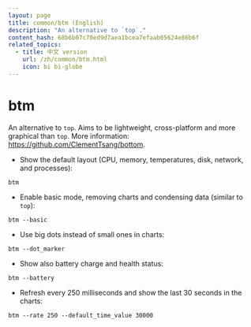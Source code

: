 ```yaml
---
layout: page
title: common/btm (English)
description: "An alternative to `top`."
content_hash: 68b6b07c70ed9d7aea1bcea7efaab05624e86b6f
related_topics:
  - title: 中文 version
    url: /zh/common/btm.html
    icon: bi bi-globe
---
```

# btm

An alternative to `top`.
Aims to be lightweight, cross-platform and more graphical than `top`.
More information: <https://github.com/ClementTsang/bottom>.

- Show the default layout (CPU, memory, temperatures, disk, network, and processes):

`btm`

- Enable basic mode, removing charts and condensing data (similar to `top`):

`btm --basic`

- Use big dots instead of small ones in charts:

`btm --dot_marker`

- Show also battery charge and health status:

`btm --battery`

- Refresh every 250 milliseconds and show the last 30 seconds in the charts:

`btm --rate 250 --default_time_value 30000`
